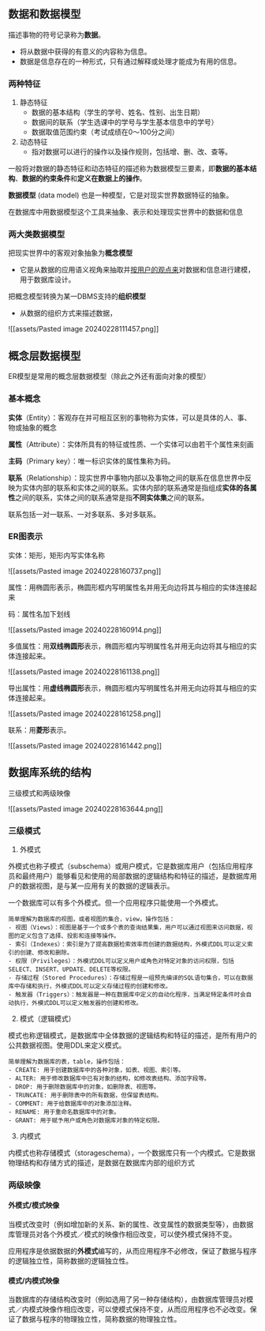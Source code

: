 ## 数据和数据模型

描述事物的符号记录称为**数据**。
- 将从数据中获得的有意义的内容称为信息。
- 数据是信息存在的一种形式，只有通过解释或处理才能成为有用的信息。

### 两种特征

1. 静态特征
	- 数据的基本结构（学生的学号、姓名、性别、出生日期）
	- 数据间的联系（学生选课中的学号与学生基本信息中的学号）
	- 数据取值范围约束（考试成绩在0～100分之间）
2. 动态特征
	- 指对数据可以进行的操作以及操作规则，包括增、删、改、查等。

一般将对数据的静态特征和动态特征的描述称为数据模型三要素，即**数据的基本结构**、**数据的约束条件**和**定义在数据上的操作**。

**数据模型** (data model) 也是一种模型，它是对现实世界数据特征的抽象。

在数据库中用数据模型这个工具来抽象、表示和处理现实世界中的数据和信息

### 两大类数据模型

把现实世界中的客观对象抽象为**概念模型**
- 它是从数据的应用语义视角来抽取并<u>按用户的观点来</u>对数据和信息进行建模，用于数据库设计。

把概念模型转换为某一DBMS支持的**组织模型**
- 从数据的组织方式来描述数据，

![[assets/Pasted image 20240228111457.png]]

## 概念层数据模型

ER模型是常用的概念层数据模型（除此之外还有面向对象的模型）

### 基本概念

**实体**（Entity）：客观存在并可相互区别的事物称为实体，可以是具体的人、事、物或抽象的概念

**属性**（Attribute）：实体所具有的特征或性质、一个实体可以由若干个属性来刻画

**主码**（Primary key）：唯一标识实体的属性集称为码。

**联系**（Relationship）：现实世界中事物内部以及事物之间的联系在信息世界中反映为实体内部的联系和实体之间的联系。实体内部的联系通常是指组成**实体的各属性**之间的联系，实体之间的联系通常是指**不同实体集**之间的联系。

联系包括一对一联系、一对多联系、多对多联系。

### ER图表示

实体：矩形，矩形内写实体名称

![[assets/Pasted image 20240228160737.png]]

属性：用椭圆形表示，椭圆形框内写明属性名并用无向边将其与相应的实体连接起来

码：属性名加下划线

![[assets/Pasted image 20240228160914.png]]

多值属性：用**双线椭圆形**表示，椭圆形框内写明属性名并用无向边将其与相应的实体连接起来。

![[assets/Pasted image 20240228161138.png]]

导出属性：用**虚线椭圆形**表示，椭圆形框内写明属性名并用无向边将其与相应的实体连接起来。

![[assets/Pasted image 20240228161258.png]]

联系：用**菱形**表示。

![[assets/Pasted image 20240228161442.png]]

##  数据库系统的结构

三级模式和两级映像

![[assets/Pasted image 20240228163644.png]]

### 三级模式

1. 外模式

外模式也称子模式（subschema）或用户模式，它是数据库用户（包括应用程序员和最终用户）能够看见和使用的局部数据的逻辑结构和特征的描述，是数据库用户的数据视图，是与某一应用有关的数据的逻辑表示。

一个数据库可以有多个外模式。但一个应用程序只能使用一个外模式。

```ad-tldr
简单理解为数据库的视图，或者视图的集合，view，操作包括：
- 视图（Views）：视图是基于一个或多个表的查询结果集，用户可以通过视图来访问数据，视图的定义包含了选择、投影和连接等操作。
- 索引（Indexes）：索引是为了提高数据检索效率而创建的数据结构，外模式DDL可以定义索引的创建、修改和删除。
- 权限（Privileges）：外模式DDL可以定义用户或角色对特定对象的访问权限，包括SELECT、INSERT、UPDATE、DELETE等权限。
- 存储过程（Stored Procedures）：存储过程是一组预先编译的SQL语句集合，可以在数据库中存储和执行，外模式DDL可以定义存储过程的创建和修改。
- 触发器（Triggers）：触发器是一种在数据库中定义的自动化程序，当满足特定条件时会自动执行，外模式DDL可以定义触发器的创建和修改。
```

2. 模式（逻辑模式）

模式也称逻辑模式，是数据库中全体数据的逻辑结构和特征的描述，是所有用户的公共数据视图。使用DDL来定义模式。

```ad-tldr
简单理解为数据库的表，table，操作包括：
- CREATE: 用于创建数据库中的各种对象，如表、视图、索引等。
- ALTER: 用于修改数据库中已有对象的结构，如修改表结构、添加字段等。
- DROP: 用于删除数据库中的对象，如删除表、视图等。
- TRUNCATE: 用于删除表中的所有数据，但保留表结构。
- COMMENT: 用于给数据库中的对象添加注释。
- RENAME: 用于重命名数据库中的对象。
- GRANT: 用于赋予用户或角色对数据库对象的特定权限。
```

3. 内模式

内模式也称存储模式（storageschema），一个数据库只有一个内模式。它是数据物理结构和存储方式的描述，是数据在数据库内部的组织方式

### 两级映像

#### 外模式/模式映像

当模式改变时（例如增加新的关系、新的属性、改变属性的数据类型等），由数据库管理员对各个外模式／模式的映像作相应改变，可以使外模式保持不变。

应用程序是依据数据的**外模式**编写的，从而应用程序不必修改，保证了数据与程序的逻辑独立性，简称数据的逻辑独立性。

#### 模式/内模式映像

当数据库的存储结构改变时（例如选用了另一种存储结构），由数据库管理员对模式／内模式映像作相应改变，可以使模式保持不变，从而应用程序也不必改变。保证了数据与程序的物理独立性，简称数据的物理独立性。